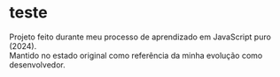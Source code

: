 # teste

Projeto feito durante meu processo de aprendizado em JavaScript puro (2024).  
Mantido no estado original como referência da minha evolução como desenvolvedor.
